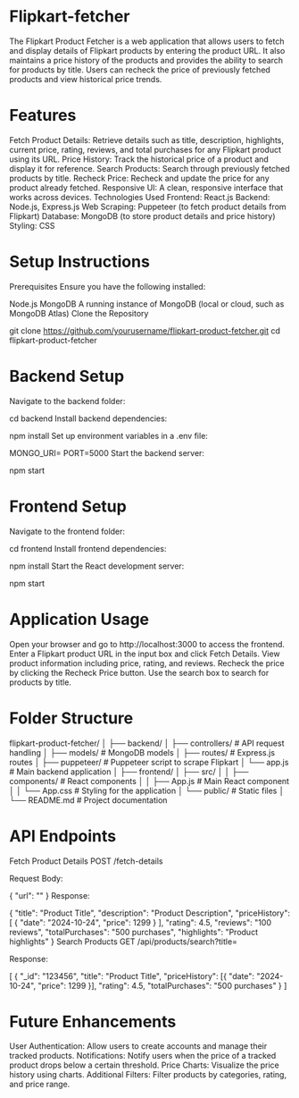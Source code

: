 # Flipkart-fetcher
The Flipkart Product Fetcher is a web application that allows users to fetch and display details of Flipkart products by entering the product URL. It also maintains a price history of the products and provides the ability to search for products by title. Users can recheck the price of previously fetched products and view historical price trends.

# Features
Fetch Product Details: Retrieve details such as title, description, highlights, current price, rating, reviews, and total purchases for any Flipkart product using its URL.
Price History: Track the historical price of a product and display it for reference.
Search Products: Search through previously fetched products by title.
Recheck Price: Recheck and update the price for any product already fetched.
Responsive UI: A clean, responsive interface that works across devices.
Technologies Used
Frontend: React.js
Backend: Node.js, Express.js
Web Scraping: Puppeteer (to fetch product details from Flipkart)
Database: MongoDB (to store product details and price history)
Styling: CSS
# Setup Instructions
Prerequisites
Ensure you have the following installed:

Node.js
MongoDB
A running instance of MongoDB (local or cloud, such as MongoDB Atlas)
Clone the Repository

git clone https://github.com/yourusername/flipkart-product-fetcher.git
cd flipkart-product-fetcher
# Backend Setup
Navigate to the backend folder:


cd backend
Install backend dependencies:

npm install
Set up environment variables in a .env file:


MONGO_URI=<Your MongoDB connection string>
PORT=5000
Start the backend server:


npm start
# Frontend Setup
Navigate to the frontend folder:


cd frontend
Install frontend dependencies:


npm install
Start the React development server:


npm start
# Application Usage
Open your browser and go to http://localhost:3000 to access the frontend.
Enter a Flipkart product URL in the input box and click Fetch Details.
View product information including price, rating, and reviews.
Recheck the price by clicking the Recheck Price button.
Use the search box to search for products by title.
# Folder Structure

flipkart-product-fetcher/
│
├── backend/
│   ├── controllers/      # API request handling
│   ├── models/           # MongoDB models
│   ├── routes/           # Express.js routes
│   ├── puppeteer/        # Puppeteer script to scrape Flipkart
│   └── app.js            # Main backend application
│
├── frontend/
│   ├── src/
│   │   ├── components/   # React components
│   │   ├── App.js        # Main React component
│   │   └── App.css       # Styling for the application
│   └── public/           # Static files
│
└── README.md             # Project documentation
# API Endpoints
Fetch Product Details
POST /fetch-details

Request Body:


{
  "url": "<Flipkart product URL>"
}
Response:


{
  "title": "Product Title",
  "description": "Product Description",
  "priceHistory": [
    { "date": "2024-10-24", "price": 1299 }
  ],
  "rating": 4.5,
  "reviews": "100 reviews",
  "totalPurchases": "500 purchases",
  "highlights": "Product highlights"
}
Search Products
GET /api/products/search?title=<product title>

Response:

[
  {
    "_id": "123456",
    "title": "Product Title",
    "priceHistory": [{ "date": "2024-10-24", "price": 1299 }],
    "rating": 4.5,
    "totalPurchases": "500 purchases"
  }
]
# Future Enhancements
User Authentication: Allow users to create accounts and manage their tracked products.
Notifications: Notify users when the price of a tracked product drops below a certain threshold.
Price Charts: Visualize the price history using charts.
Additional Filters: Filter products by categories, rating, and price range.